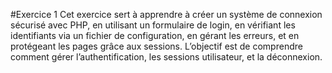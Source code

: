 #Exercice 1
Cet exercice sert à apprendre à créer un système de connexion sécurisé avec PHP, en utilisant un formulaire de login, en vérifiant les identifiants via un fichier de configuration, en gérant les erreurs, et en protégeant les pages grâce aux sessions. L’objectif est de comprendre comment gérer l’authentification, les sessions utilisateur, et la déconnexion.
